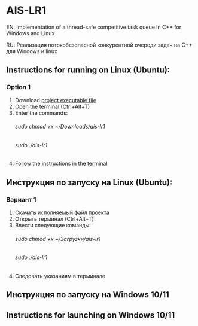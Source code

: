 # AIS-LR1
EN: Implementation of a thread-safe competitive task queue in C++ for Windows and Linux

RU: Реализация потокобезопасной конкурентной очереди задач на С++ для Windows и linux

## Instructions for running on Linux (Ubuntu):
### Option 1
1) Download [project executable file](https://github.com/Vasilii-Korneev/AIS-LR1/blob/main/ais-lr1)
2) Open the terminal (Ctrl+Alt+T)
3) Enter the commands:
   ###### <tab><tab>sudo chmod +x ~/Downloads/ais-lr1
   ###### <tab><tab>sudo ./ais-lr1
4) Follow the instructions in the terminal
## Инструкция по запуску на Linux (Ubuntu):
### Вариант 1
1) Скачать [исполняемый файл проекта](https://github.com/Vasilii-Korneev/AIS-LR1/blob/main/ais-lr1)
2) Открыть терминал (Ctrl+Alt+T)
3) Ввести следующие команды:
   ###### <tab><tab>sudo chmod +x ~/Загрузки/ais-lr1
   ###### <tab><tab>sudo ./ais-lr1
4) Следовать указаниям в терминале
## Инструкция по запуску на Windows 10/11

## Instructions for launching on Windows 10/11
